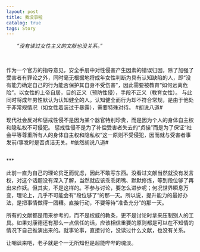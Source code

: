 ```yaml
---
layout: post
title: 我没事啦
catalog: true  
tags: Story
---
```


&emsp;&emsp;*“没有读过女性主义的文献也没关系。”*

<br/>

作为一个官方的指导意见，安全手册中对性侵害产生因素的错误归因，除了加强了受害者有罪论之外，同时毫无根据地将成年女性判断为具有认知缺陷的人，即“没有能力确定自己的行为能否保护其自身不受伤害”，因此需要被教育“如何远离危险”。以女性的上帝自居，目的正义（预防性侵），手段不正义（教育女性）。
与此同时将成年男性默认为认知健全的人。认知健全而行为却不符合常规，是由于他处于非常规情况（如女性着装过于暴露），需要特殊对待。
#胡说八道#

现代社会反对和惩戒性侵不是因为某个器官特别珍贵，而是因为个人的身体自主权和隐私权不可侵犯。
惩戒性侵不是为了补偿受害者失去的“贞操”而是为了保证“社会平等尊重所有人的身体自主权和隐私权”这一原则不受侵犯，因而就与受害者事发前/事发时是否贞洁无关。#依然胡说八道#

<br/>
***

此前一直为自己的理论贫乏而忧虑，因此不敢写东西。没看过文献当然就没有发言权，对这个话题没有深入了解，当然就应该乖乖闭嘴、默默修炼，等到段位够了再出来作妖。但其实，不是这样的。不参与讨论，要怎么进步呢；何况世界瞬息万变，理论上，几乎不可能会有“段位够了”的那一天。所以说，提升能力的最好办法，是把事情做得一团糟。直接行动，不要等待“准备充分”的那一天。

所有的文献都是用来参考的，而不是权威的教条，更不是讨论时拿来压制别人的工具。如果对康德还有那么一点信任的话，应该相信重要的原则都是可以在不知情的情况下自己推演出来的。就事论事，直接讨论，没读过什么文献，也没有关系。

让嘲讽来吧，老子就是个一无所知但是超能哔哔的魂淡。
